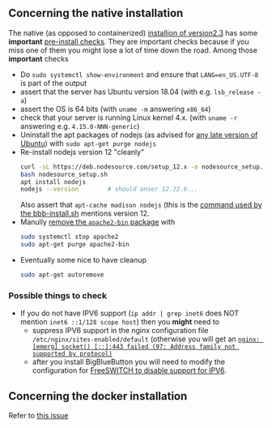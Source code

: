 
## Concerning the native installation
The native (as opposed to containerized) [installion of version2.3](https://docs.bigbluebutton.org/2.3/install.html#install) has some **important** [pre-install checks](https://docs.bigbluebutton.org/2.3/install.html#pre-installation-checks). They are important checks because if you miss one of them you might lose a lot of time down the road. Among those **important** checks

* Do `sudo systemctl show-environment` and ensure that `LANG=en_US.UTF-8` is part of the output
* assert that the server has Ubuntu version 18.04 (with e.g. `lsb_release -a`)
* assert the OS is 64 bits (with `uname -m` answering `x86_64`)
* check that your server is running Linux kernel 4.x. (with `uname -r` answering e.g. `4.15.0-NNN-generic`)
* Uninstall the apt packages of nodejs (as advised for [any late version of Ubuntu](https://www.digitalocean.com/community/tutorials/how-to-install-node-js-on-ubuntu-20-04)) with `sudo apt-get purge nodejs`
* Re-install nodejs version 12 "cleanly"
  ```bash
  curl -sL https://deb.nodesource.com/setup_12.x -o nodesource_setup.sh
  bash nodesource_setup.sh
  apt install nodejs
  nodejs --version        # should anser 12.22.6...
  ```
  Also assert that `apt-cache madison nodejs` (this is the [command used by the bbb-install.sh](https://github.com/bigbluebutton/bbb-install/blob/master/bbb-install.sh#L251) mentions version 12.
* Manully [remove the `apache2-bin` package](https://github.com/bigbluebutton/bbb-install/blob/master/bbb-install.sh#L597) with 
  ```bash
  sudo systemctl stop apache2
  sudo apt-get purge apache2-bin
  ```
* Eventually some nice to have cleanup
  ```bash
  sudo apt-get autoremove
  ```

### Possible things to check 
* If you do not have IPV6 support (`ip addr | grep inet6` does NOT mention `inet6 ::1/128 scope host`) then you **might** need to
  - suppress IPV6 support in the nginx configuration file `/etc/nginx/sites-enabled/default` (otherwise you will get an [`nginx: [emerg] socket() [::]:443 failed (97: Address family not supported by protocol)`](https://techglimpse.com/nginx-error-address-family-solution/)
  - after you install BigBlueButton you will need to modify the configuration for [FreeSWITCH to disable support for IPV6](https://docs.bigbluebutton.org/support/troubleshooting.html#freeswitch-fails-to-bind-to-port-8021).

## Concerning the docker installation
Refer to [this issue](https://github.com/bigbluebutton/greenlight/issues/2071)
